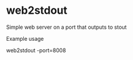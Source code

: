 web2stdout
==========

Simple web server on a port that outputs to stout


Example usage

web2stdout -port=8008
